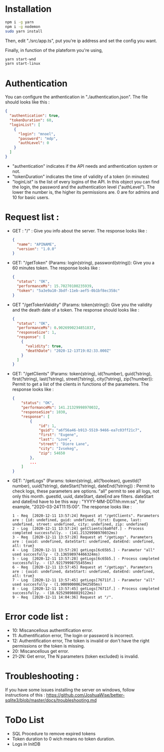 # Installation

```sh
npm i -g yarn
npm i -g nodemon
sudo yarn install
```

Then, edit "./src/app.ts", put you're ip address and set the config you want.

Finally, in function of the plateform you're using,

```sh
yarn start-wnd
yarn start-linux
```

# Authentication

You can configure the anthentication in "./authentication.json". The file should looks like this :

```json
{
  "authentication": true,
  "tokenDuration": 60,
  "loginList": [
    {
      "login": "mnoel",
      "password": "mdp",
      "authLevel": 0
    }
  ]
}
```

- "authentication" indicates if the API needs and anthentication system or not.
- "tokenDuration" indicates the time of validity of a token (in minutes)
- "loginList" is the list of every logins of the API. In this object you can find the login, the password and the authentication level ("authLevel"). The lower the number is, the higher its permissions are. 0 are for admins and 10 for basic users.

# Request list :

- GET : "/" : Give you info about the server.
  The response looks like :

  ```json
  {
    "name": "APINAME",
    "version": "1.0.0"
  }
  ```

- GET: "/getToken" (Params: login(string), password(string)): Give you a 60 minutes token.
  The response looks like :

  ```json
  {
    "status": "OK",
    "performanceMs": 15.70270100235939,
    "token": "5a3e9a10-3bdf-11eb-aef5-0b1bf8ec358c"
  }
  ```

- GET "/getTokenValidity" (Params: token(string)): Give you the validity and the death date of a token.
  The response should looks like :

  ```json
  {
    "status": "OK",
    "performanceMs": 0.9026990234851837,
    "responseSize": 1,
    "response": [
      {
        "validity": true,
        "deathDate": "2020-12-13T19:02:33.000Z"
      }
    ]
  }
  ```

- GET: "/getClients" (Params: token(string), id(?number), guid(?string), first(?string), last(?string), street(?string), city(?string), zip(?number)): Permit to get a list of the clients in functions of the parameters.
  The response looks like :

  ```json
  {
      "status": "OK",
      "performanceMs": 141.21329998970032,
      "responseSize": 1030,
      "response": [
          {
              "id": 1,
              "guid": "a6f56a46-b913-5519-9466-ea7c03ff21c7",
              "first": "Eugene",
              "last": "Love",
              "street": "Diere Lane",
              "city": "Ivsekeg",
              "zip": 54650
          },
          ...
      ]
  }
  ```

- GET: "/getLogs" (Params: token(string), all(?boolean), guestId(?number), uuid(?string), dateStart(?string), dateEnd(?string)) : Permit to check logs, these parameters are options. "all" permit to see all logs, not only this month. guestId, uuid, dateStart, dateEnd are filters. dateStart and dateEnd have to be this way : "YYYY-MM-DDThh:mm:ss", for example, "2020-03-24T11:15:00".
  The response looks like :

  ```
  1 - Req  [2020-12-11 13:57:24] Request at "/getClients". Parameters are : {id: undefined, guid: undefined, first: Eugene, last: undefined, street: undefined, city: undefined, zip: undefined}
  2 - Log  [2020-12-11 13:57:24] getClients[6a0fdf.] - Process completed successfully. - (141.21329998970032ms)
  3 - Req  [2020-12-11 13:57:28] Request at "/getLogs". Parameters are : {uuid: undefined, dateStart: undefined, dateEnd: undefined, all: true}
  4 - Log  [2020-12-11 13:57:28] getLogs[6c65b5.] - Parameter "all" used succesfully - (3.136598974466324ms)
  5 - Log  [2020-12-11 13:57:28] getLogs[6c65b5.] - Process completed successfully. - (17.92179998755455ms)
  6 - Req  [2020-12-11 13:57:45] Request at "/getLogs". Parameters are : {uuid: undefined, dateStart: undefined, dateEnd: undefined, all: true}
  7 - Log  [2020-12-11 13:57:45] getLogs[76711f.] - Parameter "all" used succesfully - (1.9009000062942505ms)
  8 - Log  [2020-12-11 13:57:45] getLogs[76711f.] - Process completed successfully. - (18.925298988819122ms)
  9 - Req  [2020-12-11 14:04:36] Request at "/".
  ```

# Error code list :

- 10: Miscancellous authentification error.
- 11: Authentification error, The login or password is incorrect.
- 12: Authentification error, The token is invalid or don't have the right permissions or the token is missing.
- 20: Miscancellous get error.
- 21-2N: Get error, The N parameters (token excluded) is invalid.

# Troubleshooting :

If you have some issues installing the server on windows, follow instructions of this :
https://github.com/JoshuaWise/better-sqlite3/blob/master/docs/troubleshooting.md

# ToDo List

- SQL Procedure to remove expired tokens
- Token duration to 0 wich means no token duration.
- Logs in InitDB

